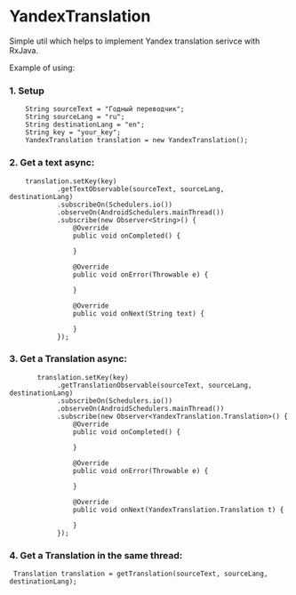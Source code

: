 # YandexTranslation

Simple util which helps to implement Yandex translation serivce with RxJava.

Example of using:

### 1. Setup
        String sourceText = "Годный переводчик";
        String sourceLang = "ru";
        String destinationLang = "en";
        String key = "your_key";
        YandexTranslation translation = new YandexTranslation();

### 2. Get a text async:

        translation.setKey(key)
                .getTextObservable(sourceText, sourceLang, destinationLang)
                .subscribeOn(Schedulers.io())
                .observeOn(AndroidSchedulers.mainThread())
                .subscribe(new Observer<String>() {
                    @Override
                    public void onCompleted() {

                    }

                    @Override
                    public void onError(Throwable e) {

                    }

                    @Override
                    public void onNext(String text) {

                    }
                });
                
### 3. Get a Translation async:

           translation.setKey(key)
                .getTranslationObservable(sourceText, sourceLang, destinationLang)
                .subscribeOn(Schedulers.io())
                .observeOn(AndroidSchedulers.mainThread())
                .subscribe(new Observer<YandexTranslation.Translation>() {
                    @Override
                    public void onCompleted() {

                    }

                    @Override
                    public void onError(Throwable e) {

                    }

                    @Override
                    public void onNext(YandexTranslation.Translation t) {

                    }
                });
                
### 4. Get a Translation in the same thread:  

     Translation translation = getTranslation(sourceText, sourceLang, destinationLang);

                
